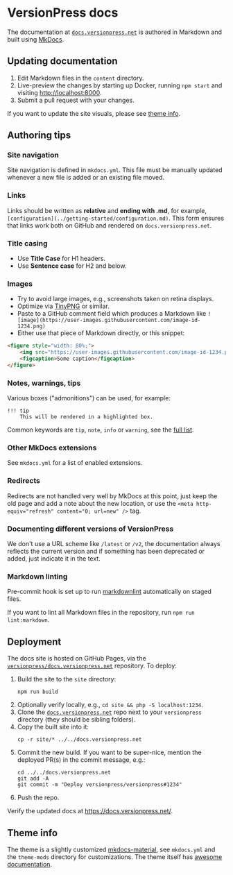 # VersionPress docs

The documentation at [`docs.versionpress.net`](https://docs.versionpress.net/) is authored in Markdown and built using [MkDocs](https://www.mkdocs.org/).

## Updating documentation

1. Edit Markdown files in the `content` directory.
2. Live-preview the changes by starting up Docker, running `npm start` and visiting <http://localhost:8000>.
3. Submit a pull request with your changes.

If you want to update the site visuals, please see [theme info](#theme-info).

## Authoring tips

### Site navigation

Site navigation is defined in `mkdocs.yml`. This file must be manually updated whenever a new file is added or an existing file moved.

### Links

Links should be written as **relative** and **ending with .md**, for example, `[configuration](../getting-started/configuration.md)`. This form ensures that links work both on GitHub and rendered on `docs.versionpress.net`.

### Title casing

- Use **Title Case** for H1 headers.
- Use **Sentence case** for H2 and below.

### Images

- Try to avoid large images, e.g., screenshots taken on retina displays.
- Optimize via [TinyPNG](https://tinypng.com/) or similar.
- Paste to a GitHub comment field which produces a Markdown like `![image](https://user-images.githubusercontent.com/image-id-1234.png)`
- Either use that piece of Markdown directly, or this snippet:

```html
<figure style="width: 80%;">
    <img src="https://user-images.githubusercontent.com/image-id-1234.png" alt="Alt text" />
    <figcaption>Some caption</figcaption>
</figure>
```

### Notes, warnings, tips

Various boxes ("admonitions") can be used, for example:

```
!!! tip
    This will be rendered in a highlighted box.
```

Common keywords are `tip`, `note`, `info` or `warning`, see the [full list](https://squidfunk.github.io/mkdocs-material/extensions/admonition/).

### Other MkDocs extensions

See `mkdocs.yml` for a list of enabled extensions.

### Redirects

Redirects are not handled very well by MkDocs at this point, just keep the old page and add a note about the new location, or use the `<meta http-equiv="refresh" content="0; url=new" />` tag.

### Documenting different versions of VersionPress

We don't use a URL scheme like `/latest` or `/v2`, the documentation always reflects the current version and if something has been deprecated or added, just indicate it in the text.

### Markdown linting

Pre-commit hook is set up to run [markdownlint](https://github.com/DavidAnson/markdownlint) automatically on staged files.

If you want to lint all Markdown files in the repository, run `npm run lint:markdown`.

## Deployment

The docs site is hosted on GitHub Pages, via the [`versionpress/docs.versionpress.net`](https://github.com/versionpress/docs.versionpress.net) repository. To deploy:

1. Build the site to the `site` directory:
    ```
    npm run build
    ```
2. Optionally verify locally, e.g., `cd site && php -S localhost:1234`.
3. Clone the [`docs.versionpress.net`](https://github.com/versionpress/docs.versionpress.net) repo next to your `versionpress` directory (they should be sibling folders).
4. Copy the built site into it:
    ```
    cp -r site/* ../../docs.versionpress.net
    ```
5. Commit the new build. If you want to be super-nice, mention the deployed PR(s) in the commit message, e.g.:
    ```
    cd ../../docs.versionpress.net
    git add -A
    git commit -m "Deploy versionpress/versionpress#1234"
    ```
6. Push the repo.

Verify the updated docs at <https://docs.versionpress.net/>.

## Theme info

The theme is a slightly customized [mkdocs-material](https://squidfunk.github.io/mkdocs-material/), see `mkdocs.yml` and the `theme-mods` directory for customizations. The theme itself has [awesome documentation](https://squidfunk.github.io/mkdocs-material/).
